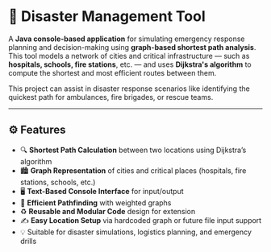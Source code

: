 # 🚨 Disaster Management Tool

A **Java console-based application** for simulating emergency response planning and decision-making using **graph-based shortest path analysis**. This tool models a network of cities and critical infrastructure — such as **hospitals, schools, fire stations**, etc. — and uses **Dijkstra's algorithm** to compute the shortest and most efficient routes between them.

This project can assist in disaster response scenarios like identifying the quickest path for ambulances, fire brigades, or rescue teams.

---

## ⚙️ Features

- 🔍 **Shortest Path Calculation** between two locations using Dijkstra’s algorithm
- 🏙️ **Graph Representation** of cities and critical places (hospitals, fire stations, schools, etc.)
- 🖥️ **Text-Based Console Interface** for input/output
- 🧠 **Efficient Pathfinding** with weighted graphs
- ♻️ **Reusable and Modular Code** design for extension
- ✍️ **Easy Location Setup** via hardcoded graph or future file input support
- 💡 Suitable for disaster simulations, logistics planning, and emergency drills
